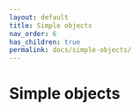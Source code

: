 ```yaml
---
layout: default
title: Simple objects
nav_order: 6
has_children: true
permalink: docs/simple-objects/
---
```


# Simple objects
